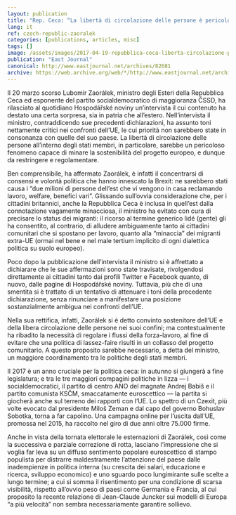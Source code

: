 ```yaml
---
layout: publication
title: "Rep. Ceca: “La libertà di circolazione delle persone è pericolosa”"
lang: it
ref: czech-republic-zaoralek
categories: [publications, articles, misc]
tags: []
image: /assets/images/2017-04-19-repubblica-ceca-liberta-circolazione-persone-pericolosa.jpg
publication: "East Journal"
canonical: http://www.eastjournal.net/archives/82681
archive: https://web.archive.org/web/*/http://www.eastjournal.net/archives/82681
---
```


Il 20 marzo scorso Lubomír Zaorálek, ministro degli Esteri della Repubblica Ceca ed esponente del partito socialdemocratico di maggioranza ČSSD, ha rilasciato al quotidiano Hospodářské noviny un’intervista il cui contenuto ha destato una certa sorpresa, sia in patria che all’estero. Nell’intervista il ministro, contraddicendo sue precedenti dichiarazioni, ha assunto toni nettamente critici nei confronti dell’UE, le cui priorità non sarebbero state in consonanza con quelle del suo paese. La libertà di circolazione delle persone all’interno degli stati membri, in particolare, sarebbe un pericoloso fenomeno capace di minare la sostenibilità del progetto europeo, e dunque da restringere e regolamentare.

Ben comprensibile, ha affermato Zaorálek, è infatti il concentrarsi di consensi e volontà politica che hanno innescato la Brexit: ne sarebbero stati causa i “due milioni di persone dell’est che vi vengono in casa reclamando lavoro, welfare, benefici vari”. Glissando sull’ovvia considerazione che, per i cittadini britannici, anche la Repubblica Ceca è inclusa in quell’est dalla connotazione vagamente minacciosa, il ministro ha evitato con cura di precisare lo status dei migranti: il ricorso al termine generico lidé (gente) gli ha consentito, al contrario, di alludere ambiguamente tanto ai cittadini comunitari che si spostano per lavoro, quanto alla “minaccia” dei migranti extra-UE (ormai nel bene e nel male tertium implicito di ogni dialettica politica su suolo europeo).

Poco dopo la pubblicazione dell’intervista il ministro si è affrettato a dichiarare che le sue affermazioni sono state travisate, rivolgendosi direttamente ai cittadini tanto dai profili Twitter e Facebook quanto, di nuovo, dalle pagine di Hospodářské noviny. Tuttavia, più che di una smentita si è trattato di un tentativo di attenuare i toni della precedente dichiarazione, senza rinunciare a manifestare una posizione sostanzialmente ambigua nei confronti dell’UE.

Nella sua rettifica, infatti, Zaorálek si è detto convinto sostenitore dell’UE e della libera circolazione delle persone nei suoi confini; ma contestualmente ha ribadito la necessità di regolare i flussi della forza-lavoro, al fine di evitare che una politica di lassez-faire risulti in un collasso del progetto comunitario. A questo proposito sarebbe necessario, a detta del ministro, un maggiore coordinamento tra le politiche degli stati membri.

Il 2017 è un anno cruciale per la politica ceca: in autunno si giungerà a fine legislatura; e tra le tre maggiori compagini politiche in lizza — i socialdemocratici, il partito di centro ANO del magnate Andrej Babiš e il partito comunista KSČM, smaccatamente euroscettico — la partita si giocherà anche sul terreno dei rapporti con l’UE. Lo spettro di un Czexit, più volte evocato dal presidente Miloš Zeman e dal capo del governo Bohuslav Sobotka, torna a far capolino. Una campagna online per l’uscita dall’UE, promossa nel 2015, ha raccolto nel giro di due anni oltre 75.000 firme.

Anche in vista della tornata elettorale le esternazioni di Zaorálek, così come la successiva e parziale correzione di rotta, lasciano l’impressione che si voglia far leva su un diffuso sentimento popolare euroscettico di stampo populista per distrarre maldestramente l’attenzione del paese dalle inadempienze in politica interna (su crescita dei salari, educazione e ricerca, sviluppo economico) e uno sguardo poco lungimirante sulle scelte a lungo termine; a cui si somma il risentimento per una condizione di scarsa visibilità, rispetto all’ovvio peso di paesi come Germania e Francia, al cui proposito la recente relazione di Jean-Claude Juncker sui modelli di Europa “a più velocità” non sembra necessariamente garantire sollievo.
